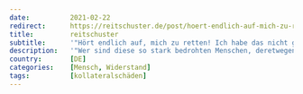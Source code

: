 ```yaml
---
date:          2021-02-22
redirect:      https://reitschuster.de/post/hoert-endlich-auf-mich-zu-retten-ich-habe-das-nicht-gewollt/
title:         reitschuster
subtitle:      '"Hört endlich auf, mich zu retten! Ich habe das nicht gewollt!"'
description:   '"Wer sind diese so stark bedrohten Menschen, deretwegen alles stillstehen muss? Einer von ihnen bin ich. 84 Jahre alt. Wie fühle ich mich angesichts der Anstrengungen zu meiner Rettung? Ich fühle mich beschissen." GASTBEITRAG'
country:       [DE]
categories:    [Mensch, Widerstand]
tags:          [kollateralschäden]
---
```

